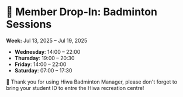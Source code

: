 # 🎾 Member Drop-In: Badminton Sessions
**Week:** Jul 13, 2025 – Jul 19, 2025

- **Wednesday**: 14:00 – 22:00
- **Thursday**: 19:00 – 20:30
- **Friday**: 14:00 – 22:00
- **Saturday**: 07:00 – 17:30

📣 Thank you for using Hiwa Badminton Manager, please don't forget to bring your student ID to entre the Hiwa recreation centre!
